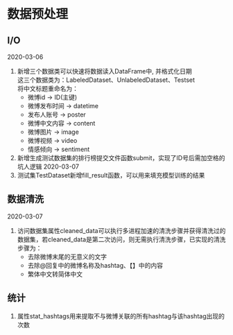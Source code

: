 # 数据预处理
## I/O
2020-03-06 
1. 新增三个数据类可以快速将数据读入DataFrame中, 并格式化日期 \
这三个数据类为：LabeledDataset、UnlabeledDataset、Testset \
将中文标题重命名为：
    - 微博id -> ID(主键)
    - 微博发布时间 -> datetime
    - 发布人账号 -> poster
    - 微博中文内容 -> content
    - 微博图片 -> image
    - 微博视频 -> video
    - 情感倾向 -> sentiment
2. 新增生成测试数据集的排行榜提交文件函数submit，实现了ID号后需加空格的坑人逻辑
2020-03-07
3. 测试集TestDataset新增fill_result函数，可以用来填充模型训练的结果
## 数据清洗
2020-03-07
1. 访问数据集属性cleaned_data可以执行多进程加速的清洗步骤并获得清洗过的数据集，若cleaned_data是第二次访问，则无需执行清洗步骤，已实现的清洗步骤为：
    - 去除微博末尾的无意义的文字
    - 去除@回复中的微博名称及hashtag、【】中的内容
    - 繁体中文转简体中文
## 统计
1. 属性stat_hashtags用来提取不与微博关联的所有hashtag与该hashtag出现的次数